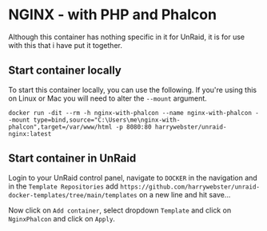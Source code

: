 # NGINX - with PHP and Phalcon

Although this container has nothing specific in it for UnRaid, it is for use with this that i have put it together.

## Start container locally

To start this container locally, you can use the following. If you're using this on Linux or Mac you will need to alter the `--mount` argument.

```
docker run -dit --rm -h nginx-with-phalcon --name nginx-with-phalcon --mount type=bind,source="C:\Users\me\nginx-with-phalcon",target=/var/www/html -p 8080:80 harrywebster/unraid-nginx:latest
```

## Start container in UnRaid

Login to your UnRaid control panel, navigate to `DOCKER` in the navigation and in the `Template Repositories` add `https://github.com/harrywebster/unraid-docker-templates/tree/main/templates` on a new line and hit save...

Now click on `Add container`, select dropdown `Template` and click on `NginxPhalcon` and click on `Apply`. 

